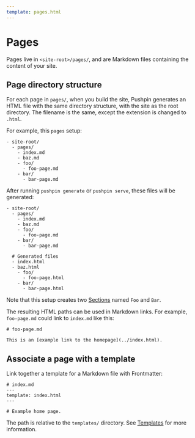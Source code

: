 ```yaml
---
template: pages.html
---
```


# Pages

Pages live in `<site-root>/pages/`, and are Markdown files containing the content of your site.

## Page directory structure

For each page in `pages/`, when you build the site, Pushpin generates an HTML file with the same directory structure, with the site as the root directory. The filename is the same, except the extension is changed to `.html`.

For example, this `pages` setup:

```
- site-root/
  - pages/
    - index.md
    - baz.md
    - foo/
      - foo-page.md
    - bar/
      - bar-page.md
```

After running `pushpin generate` or `pushpin serve`, these files will be generated:

```
- site-root/
  - pages/
    - index.md
    - baz.md
    - foo/
      - foo-page.md
    - bar/
      - bar-page.md

  # Generated files
  - index.html
  - baz.html
    - foo/
      - foo-page.html
    - bar/
      - bar-page.html
```

Note that this setup creates two [Sections](sections.html) named `Foo` and `Bar`.

The resulting HTML paths can be used in Markdown links. For example, `foo-page.md` could link to `index.md` like this:

```
# foo-page.md

This is an [example link to the homepage](../index.html).
```

## Associate a page with a template

Link together a template for a Markdown file with Frontmatter:

```
# index.md
---
template: index.html
---

# Example home page.
```

The path is relative to the `templates/` directory. See [Templates](../02-concepts/templates.html) for more information.
